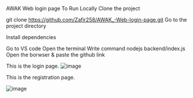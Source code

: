 AWAK Web login page
To Run Locally
Clone the project

  git clone https://github.com/Zafir258/AWAK_-Web-login-page.git
Go to the project directory

Install dependencies

Go to VS code 
Open the terminal 
Write command nodejs backend/index.js
Open the borwser & paste the github link


This is the login page.
![image](https://github.com/user-attachments/assets/a9fba35b-e943-4fe3-9740-c61f4f3a804f)

This is the registration page.

![image](https://github.com/user-attachments/assets/e340e2a8-fc86-41b7-80c2-259fbd271544)


